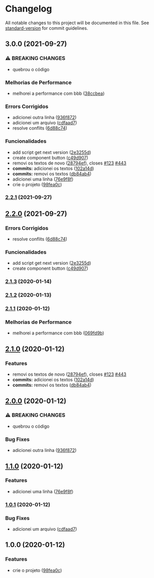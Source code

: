 # Changelog

All notable changes to this project will be documented in this file. See [standard-version](https://github.com/conventional-changelog/standard-version) for commit guidelines.

## 3.0.0 (2021-09-27)


### ⚠ BREAKING CHANGES

* quebrou o código

### Melhorias de Performance

* melhorei a performance com bbb ([38ccbea](https://github.com/mateustech/gitflow/commit/38ccbea24f09007429c23da51ecbac7654a62fcb))


### Errors Corrigidos

* adicionei outra linha ([936f872](https://github.com/mateustech/gitflow/commit/936f8721998f51e56db0907fc95566c2adb8aa17))
* adicionei um arquivo ([cdfaad7](https://github.com/mateustech/gitflow/commit/cdfaad77d4e49d32f6f460976a0cbb65acddb61c))
* resolve conflits ([6d88c74](https://github.com/mateustech/gitflow/commit/6d88c745cd705198472d8ed57d4ea46e3501f539))


### Funcionalidades

* add script get next version ([2e3255d](https://github.com/mateustech/gitflow/commit/2e3255d2b28e2d57fbfd8700dd9b5863ba4aa91e))
* create component button ([c49d907](https://github.com/mateustech/gitflow/commit/c49d907d131c6eeba2fef9f87fa2c3de1317eabd))
* removi os textos de novo ([28794ef](https://github.com/mateustech/gitflow/commit/28794ef1a1261a80fc8522cad9a72994cee41736)), closes [#123](https://github.com/mateustech/gitflow/issues/123) [#443](https://github.com/mateustech/gitflow/issues/443)
* **commits:** adicionei os textos ([102a14d](https://github.com/mateustech/gitflow/commit/102a14d1cad418cb70c0d6adcf555bbf4d096e1d))
* **commits:** removi os textos ([db84ab4](https://github.com/mateustech/gitflow/commit/db84ab49c561f2577d2cde6dd007365c8c1ef796))
* adicionei uma linha ([76e9f8f](https://github.com/mateustech/gitflow/commit/76e9f8f8676fb33b71217f4c9539a8e91d668df7))
* crie o projeto ([98fea0c](https://github.com/mateustech/gitflow/commit/98fea0c1b236f3f55bd5c3b518ce47b78ac2fd6b))

### [2.2.1](https://github.com/mateustech/gitflow/compare/v2.2.0...v2.2.1) (2021-09-27)

## [2.2.0](https://github.com/klauskpm/changelog-cicd/compare/v2.1.3...v2.2.0) (2021-09-27)


### Errors Corrigidos

* resolve conflits ([6d88c74](https://github.com/klauskpm/changelog-cicd/commit/6d88c745cd705198472d8ed57d4ea46e3501f539))


### Funcionalidades

* add script get next version ([2e3255d](https://github.com/klauskpm/changelog-cicd/commit/2e3255d2b28e2d57fbfd8700dd9b5863ba4aa91e))
* create component button ([c49d907](https://github.com/klauskpm/changelog-cicd/commit/c49d907d131c6eeba2fef9f87fa2c3de1317eabd))

### [2.1.3](https://github.com/klauskpm/changelog-cicd/compare/v2.1.2...v2.1.3) (2020-01-14)

### [2.1.2](https://github.com/klauskpm/changelog-cicd/compare/v2.1.1...v2.1.2) (2020-01-13)

### [2.1.1](https://github.com/klauskpm/changelog-cicd/compare/v2.1.0...v2.1.1) (2020-01-12)


### Melhorias de Performance

* melhorei a performance com bbb ([069fd9b](https://github.com/klauskpm/changelog-cicd/commit/069fd9b3477b37b7707ad3ad4ec06676f2a89b37))

## [2.1.0](https://github.com/klauskpm/changelog-cicd/compare/v2.0.0...v2.1.0) (2020-01-12)


### Features

* removi os textos de novo ([28794ef](https://github.com/klauskpm/changelog-cicd/commit/28794ef1a1261a80fc8522cad9a72994cee41736)), closes [#123](https://github.com/klauskpm/changelog-cicd/issues/123) [#443](https://github.com/klauskpm/changelog-cicd/issues/443)
* **commits:** adicionei os textos ([102a14d](https://github.com/klauskpm/changelog-cicd/commit/102a14d1cad418cb70c0d6adcf555bbf4d096e1d))
* **commits:** removi os textos ([db84ab4](https://github.com/klauskpm/changelog-cicd/commit/db84ab49c561f2577d2cde6dd007365c8c1ef796))

## [2.0.0](https://github.com/klauskpm/changelog-cicd/compare/v1.1.0...v2.0.0) (2020-01-12)


### ⚠ BREAKING CHANGES

* quebrou o código

### Bug Fixes

* adicionei outra linha ([936f872](https://github.com/klauskpm/changelog-cicd/commit/936f8721998f51e56db0907fc95566c2adb8aa17))

## [1.1.0](https://github.com/klauskpm/changelog-cicd/compare/v1.0.1...v1.1.0) (2020-01-12)


### Features

* adicionei uma linha ([76e9f8f](https://github.com/klauskpm/changelog-cicd/commit/76e9f8f8676fb33b71217f4c9539a8e91d668df7))

### [1.0.1](https://github.com/klauskpm/changelog-cicd/compare/v1.0.0...v1.0.1) (2020-01-12)


### Bug Fixes

* adicionei um arquivo ([cdfaad7](https://github.com/klauskpm/changelog-cicd/commit/cdfaad77d4e49d32f6f460976a0cbb65acddb61c))

## 1.0.0 (2020-01-12)


### Features

* crie o projeto ([98fea0c](https://github.com/klauskpm/changelog-cicd/commit/98fea0c1b236f3f55bd5c3b518ce47b78ac2fd6b))
